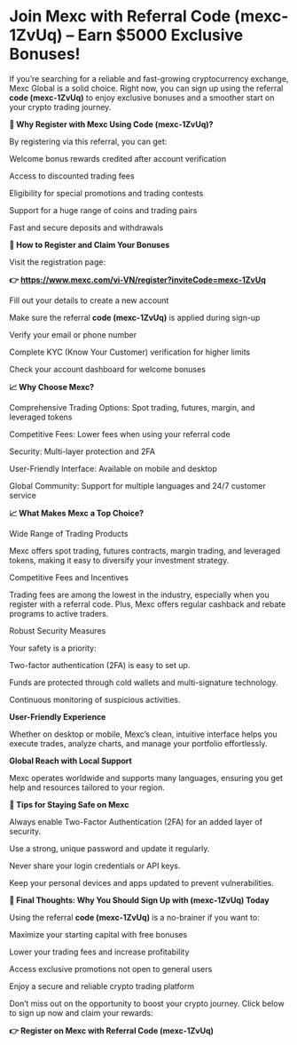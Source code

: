 # Join Mexc with Referral Code (mexc-1ZvUq) – Earn $5000 Exclusive Bonuses!

If you’re searching for a reliable and fast-growing cryptocurrency exchange, Mexc Global is a solid choice. Right now, you can sign up using the referral **code (mexc-1ZvUq)** to enjoy exclusive bonuses and a smoother start on your crypto trading journey.

**🎁 Why Register with Mexc Using Code (mexc-1ZvUq)?**

By registering via this referral, you can get:

Welcome bonus rewards credited after account verification

Access to discounted trading fees

Eligibility for special promotions and trading contests

Support for a huge range of coins and trading pairs

Fast and secure deposits and withdrawals

**📝 How to Register and Claim Your Bonuses**

Visit the registration page:

**👉 https://www.mexc.com/vi-VN/register?inviteCode=mexc-1ZvUq**

Fill out your details to create a new account

Make sure the referral **code (mexc-1ZvUq)** is applied during sign-up

Verify your email or phone number

Complete KYC (Know Your Customer) verification for higher limits

Check your account dashboard for welcome bonuses

**📈 Why Choose Mexc?**

Comprehensive Trading Options: Spot trading, futures, margin, and leveraged tokens

Competitive Fees: Lower fees when using your referral code

Security: Multi-layer protection and 2FA

User-Friendly Interface: Available on mobile and desktop

Global Community: Support for multiple languages and 24/7 customer service

**📈 What Makes Mexc a Top Choice?**

Wide Range of Trading Products

Mexc offers spot trading, futures contracts, margin trading, and leveraged tokens, making it easy to diversify your investment strategy.

Competitive Fees and Incentives

Trading fees are among the lowest in the industry, especially when you register with a referral code. Plus, Mexc offers regular cashback and rebate programs to active traders.

Robust Security Measures

Your safety is a priority:

Two-factor authentication (2FA) is easy to set up.

Funds are protected through cold wallets and multi-signature technology.

Continuous monitoring of suspicious activities.

**User-Friendly Experience**

Whether on desktop or mobile, Mexc’s clean, intuitive interface helps you execute trades, analyze charts, and manage your portfolio effortlessly.

**Global Reach with Local Support**

Mexc operates worldwide and supports many languages, ensuring you get help and resources tailored to your region.

**🔐 Tips for Staying Safe on Mexc**

Always enable Two-Factor Authentication (2FA) for an added layer of security.

Use a strong, unique password and update it regularly.

Never share your login credentials or API keys.

Keep your personal devices and apps updated to prevent vulnerabilities.

**🎉 Final Thoughts: Why You Should Sign Up with (mexc-1ZvUq) Today**

Using the referral **code (mexc-1ZvUq)** is a no-brainer if you want to:

Maximize your starting capital with free bonuses

Lower your trading fees and increase profitability

Access exclusive promotions not open to general users

Enjoy a secure and reliable crypto trading platform

Don’t miss out on the opportunity to boost your crypto journey. Click below to sign up now and claim your rewards:

**👉 Register on Mexc with Referral Code (mexc-1ZvUq)**
